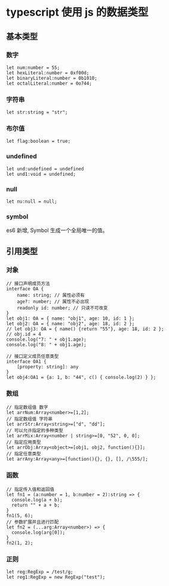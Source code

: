 # typescript  使用 js 的数据类型
## 基本类型
### 数字

```
let num:number = 55;
let hexLiteral:number = 0xf00d;
let binaryLiteral:number = 0b1010;
let octalLiteral:number = 0o744;
```

### 字符串

```
let str:string = "str";
```

### 布尔值

```
let flag:boolean = true;
```

### undefined

```
let und:undefined = undefined
let und1:void = undefined;
```

### null

```
let nu:null = null;
```

### symbol
es6 新增, Symbol 生成一个全局唯一的值。

## 引用类型
### 对象

```
// 接口声明成员方法
interface OA {
    name: string; // 属性必须有
    age?: number; // 属性不必出现
    readonly id: number; // 只读不可改变
}
let obj1: OA = { name: "obj1", age: 10, id: 1 };
let obj2: OA = { name: "obj2", age: 18, id: 2 };
// let obj3: OA = { name() {return "55"}, age: 18, id: 2 };
// obj.id = 4
console.log("7: " + obj1.age);
console.log("8: " + obj1.age);

// 接口定义成员任意类型
interface OA1 {
    [property: string]: any
}
let obj4:OA1 = {a: 1, b: "44", c() { console.log(2) } };
```

### 数组

```
// 指定数组值 数字
let arrNum:Array<number>=[1,2];
// 指定数组值 字符串
let arrStr:Array<string>=["d", "dd"];
// 可以允许指定的多种类型
let arrMix:Array<number | string>=[0, "52", 0, 0];
// 指定应用类型
let arrObj:Array<object>=[obj1, obj2, function(){}];
// 指定任意类型
let arrAny:Array<any>=[function(){}, {}, [], /\555/];
```

### 函数

```
// 指定传入值和返回值
let fn1 = (a:number = 1, b:number = 2):string => {
  console.log(a + b);
  return "" + a + b;
}
fn1(5, 6);
// 参数扩展并且进行匹配
let fn2 = (...arg:Array<number>) => {
  console.log(arg[0]);
}
fn2(1, 2);
```

### 正则

```
let reg:RegExp = /test/g;
let reg1:RegExp = new RegExp("test");
```
